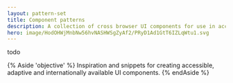 ```yaml
---
layout: pattern-set
title: Component patterns
description: A collection of cross browser UI components for use in accelerating or inspiring your own design systems.
hero: image/HodOHWjMnbNw56hvNASHWSgZyAf2/PRyD1Ad1GtT6IZLqWtu1.svg
---
```


todo

{% Aside 'objective' %}
Inspiration and snippets for creating accessible,
adaptive and internationally available UI components.
{% endAside %}
